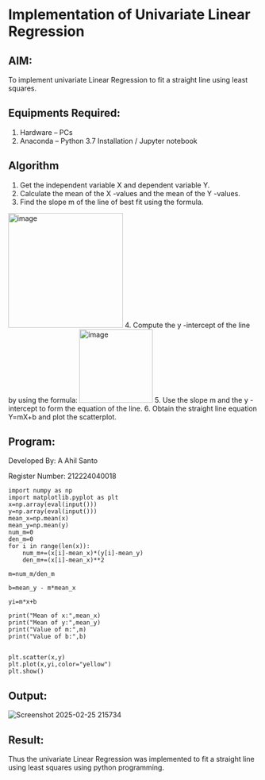 # Implementation of Univariate Linear Regression
## AIM:
To implement univariate Linear Regression to fit a straight line using least squares.

## Equipments Required:
1. Hardware – PCs
2. Anaconda – Python 3.7 Installation / Jupyter notebook

## Algorithm
1. Get the independent variable X and dependent variable Y.
2. Calculate the mean of the X -values and the mean of the Y -values.
3. Find the slope m of the line of best fit using the formula. 
<img width="231" alt="image" src="https://user-images.githubusercontent.com/93026020/192078527-b3b5ee3e-992f-46c4-865b-3b7ce4ac54ad.png">
4. Compute the y -intercept of the line by using the formula:
<img width="148" alt="image" src="https://user-images.githubusercontent.com/93026020/192078545-79d70b90-7e9d-4b85-9f8b-9d7548a4c5a4.png">
5. Use the slope m and the y -intercept to form the equation of the line.
6. Obtain the straight line equation Y=mX+b and plot the scatterplot.

## Program:
Developed By: A Ahil Santo

Register Number: 212224040018
```
import numpy as np
import matplotlib.pyplot as plt
x=np.array(eval(input()))
y=np.array(eval(input()))
mean_x=np.mean(x)
mean_y=np.mean(y)
num_m=0
den_m=0
for i in range(len(x)):
    num_m+=(x[i]-mean_x)*(y[i]-mean_y)
    den_m+=(x[i]-mean_x)**2

m=num_m/den_m

b=mean_y - m*mean_x 

yi=m*x+b

print("Mean of x:",mean_x)
print("Mean of y:",mean_y)
print("Value of m:",m)
print("Value of b:",b)


plt.scatter(x,y)
plt.plot(x,yi,color="yellow")
plt.show()

```

## Output:

![Screenshot 2025-02-25 215734](https://github.com/user-attachments/assets/d6e06b71-87db-448a-9ffe-1dadaddbf3e5)

## Result:
Thus the univariate Linear Regression was implemented to fit a straight line using least squares using python programming.
